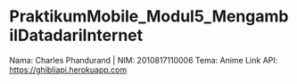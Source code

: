 # PraktikumMobile_Modul5_MengambilDatadariInternet
Nama: Charles Phandurand | NIM: 2010817110006
Tema: Anime
Link API: https://ghibliapi.herokuapp.com
